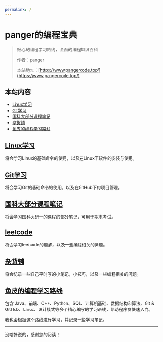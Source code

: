 ```yaml
---
permalink: /
---
```


# panger的编程宝典

> 贴心的编程学习路线，全面的编程知识百科
>
> 作者：panger
>
> 本站地址：[https://www.pangercode.top/](https://www.pangercode.top/)

## 本站内容

- [Linux学习](./Linux/README.md)
- [Git学习](./Git/README.md)
- [国科大部分课程笔记](./国科大部分课程笔记/README.md)
- [杂货铺](./杂货铺/README.md)
- [鱼皮的编程学习路线](/学习路线)


## [Linux学习](./Linux/README.md)

将会学习Linux的基础命令的使用，以及在Linux下软件的安装与使用。


## [Git学习](./Git/README.md)

将会学习Git的基础命令的使用，以及在GitHub下的项目管理。

## [国科大部分课程笔记](./国科大部分课程笔记/README.md)

将会学习国科大研一的课程的部分笔记，可用于期末考试。

## [leetcode](./leetcode/README.md)
将会学习leetcode的题解，以及一些编程相关的问题。

## [杂货铺](./杂货铺/README.md)

将会记录一些自己平时写的小笔记，小技巧，以及一些编程相关的问题。

## [鱼皮的编程学习路线](/学习路线)


包含 Java、前端、C++、Python、SQL、计算机基础、数据结构和算法、Git & GitHub、Linux、设计模式等多个精心编写的学习路线，帮助程序员快速入门。

我也会根据这个路线进行学习，并记录一些学习笔记。

---


没啥好说的，感谢您的阅读！
